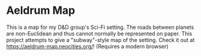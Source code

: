 # Aeldrum Map

This is a map for my D&D group's Sci-Fi setting. The roads between planets are non-Euclidean and thus cannot normally be represented on paper. This project attempts to give a "subway"-style map of the setting. Check it out at https://aeldrum-map.neocities.org/! (Requires a modern browser)
